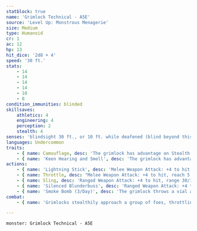 ```yaml
---
statblock: true
name: 'Grimlock Technical - A5E'
source: 'Level Up: Monstrous Menagerie'
size: Medium
type: Humanoid
cr: 1
ac: 12
hp: 13
hit_dice: '2d8 + 4'
speed: '30 ft.'
stats:
    - 14
    - 14
    - 14
    - 14
    - 10
    - 8
condition_immunities: blinded
skillsaves:
    athletics: 4
    engineering: 4
    perception: 2
    stealth: 4
senses: 'blindsight 30 ft., or 10 ft. while deafened (blind beyond this radius), passive Perception 14'
languages: Undercommon
traits:
    - { name: Camouflage, desc: 'The grimlock has advantage on Stealth checks made to hide in rocky terrain.' }
    - { name: 'Keen Hearing and Smell', desc: 'The grimlock has advantage on Perception checks that rely on hearing or smell.' }
actions:
    - { name: 'Lightning Stick', desc: 'Melee Weapon Attack: +4 to hit, reach 5 ft., one target. Hit: 5 (1d6 + 2) bludgeoning damage plus 3 (1d6) lightning damage.' }
    - { name: Throttle, desc: "Melee Weapon Attack: +4 to hit, reach 5 ft., one creature. Hit: 4 (1d4 + 2) bludgeoning damage, and the target is grappled (escape DC 12) and can't breathe. Until this grapple ends, the grimlock can't use any attack other than throttle and only against the grappled target, and it makes this attack with advantage." }
    - { name: Sling, desc: 'Ranged Weapon Attack: +4 to hit, range 30/120 ft., one target. Hit: 4 (1d4 + 2) bludgeoning damage.' }
    - { name: 'Silenced Blunderbuss', desc: 'Ranged Weapon Attack: +4 to hit, range 30/120 ft., one target. Hit: 11 (2d8 + 2) piercing damage. The blunderbuss fires with a cloud of smoke and a quiet pop that can be heard from 30 feet away. It requires an action to reload the blunderbuss.' }
    - { name: 'Smoke Bomb (3/Day)', desc: 'The grimlock throws a vial at a point up to 20 feet away. The area within 30 feet of that point is heavily obscured for 1 minute or until cleared by a strong wind.' }
combat:
    - { name: 'Grimlocks stealthily approach a group of foes, throttling and dragging them off one at a time', desc: 'In a pitched battle, grimlocks are adept at determining which creatures are moving hesitantly (blinded by darkness or other effects) and attacking those targets. After two rounds of face-to-face combat, grimlocks retreat, tracking their foes from a distance and attacking again when surprise is on their side.' }

---
```

```statblock
monster: Grimlock Technical - A5E
```

